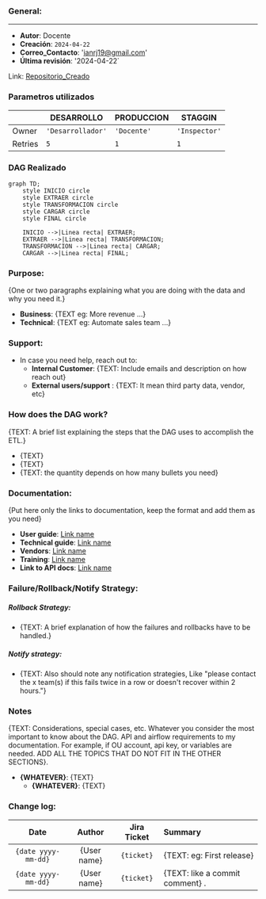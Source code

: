 
### General:
---
- **Autor**: Docente
- **Creación**: `2024-04-22`
- **Correo_Contacto**: 'ianrj19@gmail.com'
- **Última revisión**: '2024-04-22`


Link: [Repositorio_Creado](https://github.com/IanRJ19/PEDE3_Airflow.git)



### Parametros utilizados

|                |DESARROLLO                          |PRODUCCION                         |STAGGIN                         |
|----------------|-------------------------------|-----------------------------|-----------------------------|
|Owner |`'Desarrollador'`            |`'Docente'`         |`'Inspector'`            |
|Retries          |`5`            |`1`             |`1`            |



### DAG Realizado


```mermaid
graph TD;
    style INICIO circle
    style EXTRAER circle
    style TRANSFORMACION circle
    style CARGAR circle
    style FINAL circle
    
    INICIO -->|Linea recta| EXTRAER;
    EXTRAER -->|Linea recta| TRANSFORMACION;
    TRANSFORMACION -->|Linea recta| CARGAR;
    CARGAR -->|Linea recta| FINAL;

```





### Purpose:
{One or two paragraphs explaining what you are doing with the data and why you need it.}
 
- **Business**: {TEXT eg: More revenue ...}
- **Technical**: {TEXT eg: Automate sales team ...}
 
### Support:
- In case you need help, reach out to:
   - **Internal Customer**: {TEXT: Include emails and description on how reach out}
   - **External users/support** : {TEXT: It mean third party data, vendor, etc}
 
### How does the DAG work?
{TEXT: A brief list explaining the steps that the DAG uses to accomplish the ETL.}
 
- {TEXT}
- {TEXT}
- {TEXT: the quantity depends on how many bullets you need}
 
### Documentation:
{Put here only the links to documentation, keep the format and add them as you need}
 
- **User guide**: [Link name]({url})
- **Technical guide**: [Link name]({url})
- **Vendors**: [Link name]({url})
- **Training**: [Link name]({url})
- **Link to API docs**: [Link name]({url})

### Failure/Rollback/Notify Strategy:
##### Rollback Strategy:
- {TEXT: A brief explanation of how the failures and rollbacks have to be handled.}
##### Notify strategy:
- {TEXT: Also should note any notification strategies, Like "please contact the x team(s) if this fails twice in a row or doesn't recover within 2 hours."}
### Notes
 
{TEXT: Considerations, special cases, etc. Whatever you consider the most important to know about the DAG. API and airflow requirements to my documentation. For example, if OU account, api key, or variables are needed. ADD ALL THE TOPICS THAT DO NOT FIT IN THE OTHER SECTIONS}.
 
- **{WHATEVER}**: {TEXT}
     - **{WHATEVER}**: {TEXT}
 
### Change log:
[comment]: <> (Keep the table format and quotes at ticket number and dates)
 
| Date                | Author            | Jira Ticket  | Summary              |
| :---------:         |    :--------:     |  :--------:  |  :------             |
| `{date yyyy-mm-dd}` |  {User name}      | `{ticket}`   |  {TEXT: eg: First release}    |
| `{date yyyy-mm-dd}` |  {User name}      | `{ticket}`   |  {TEXT: like a commit comment} . |